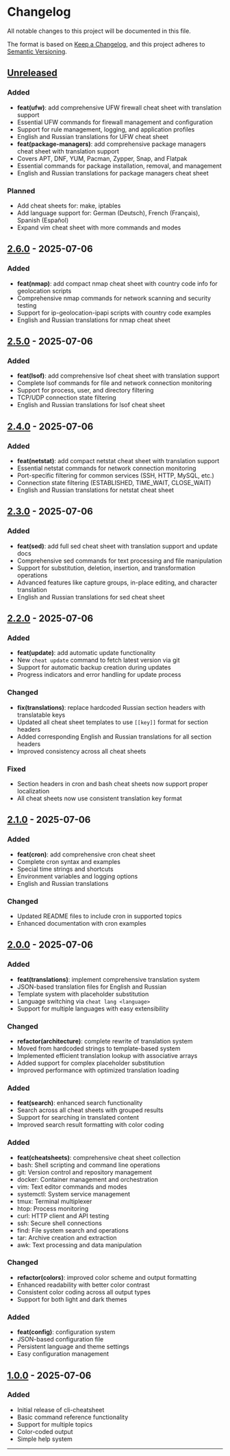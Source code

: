 # Changelog

All notable changes to this project will be documented in this file.

The format is based on [Keep a Changelog](https://keepachangelog.com/en/1.0.0/),
and this project adheres to [Semantic Versioning](https://semver.org/spec/v2.0.0.html).

## [Unreleased]

### Added
- **feat(ufw)**: add comprehensive UFW firewall cheat sheet with translation support
- Essential UFW commands for firewall management and configuration
- Support for rule management, logging, and application profiles
- English and Russian translations for UFW cheat sheet
- **feat(package-managers)**: add comprehensive package managers cheat sheet with translation support
- Covers APT, DNF, YUM, Pacman, Zypper, Snap, and Flatpak
- Essential commands for package installation, removal, and management
- English and Russian translations for package managers cheat sheet

### Planned
- Add cheat sheets for: make, iptables
- Add language support for: German (Deutsch), French (Français), Spanish (Español)
- Expand vim cheat sheet with more commands and modes

## [2.6.0] - 2025-07-06

### Added
- **feat(nmap)**: add compact nmap cheat sheet with country code info for geolocation scripts
- Comprehensive nmap commands for network scanning and security testing
- Support for ip-geolocation-ipapi scripts with country code examples
- English and Russian translations for nmap cheat sheet

## [2.5.0] - 2025-07-06

### Added
- **feat(lsof)**: add comprehensive lsof cheat sheet with translation support
- Complete lsof commands for file and network connection monitoring
- Support for process, user, and directory filtering
- TCP/UDP connection state filtering
- English and Russian translations for lsof cheat sheet

## [2.4.0] - 2025-07-06

### Added
- **feat(netstat)**: add compact netstat cheat sheet with translation support
- Essential netstat commands for network connection monitoring
- Port-specific filtering for common services (SSH, HTTP, MySQL, etc.)
- Connection state filtering (ESTABLISHED, TIME_WAIT, CLOSE_WAIT)
- English and Russian translations for netstat cheat sheet

## [2.3.0] - 2025-07-06

### Added
- **feat(sed)**: add full sed cheat sheet with translation support and update docs
- Comprehensive sed commands for text processing and file manipulation
- Support for substitution, deletion, insertion, and transformation operations
- Advanced features like capture groups, in-place editing, and character translation
- English and Russian translations for sed cheat sheet

## [2.2.0] - 2025-07-06

### Added
- **feat(update)**: add automatic update functionality
- New `cheat update` command to fetch latest version via git
- Support for automatic backup creation during updates
- Progress indicators and error handling for update process

### Changed
- **fix(translations)**: replace hardcoded Russian section headers with translatable keys
- Updated all cheat sheet templates to use `[[key]]` format for section headers
- Added corresponding English and Russian translations for all section headers
- Improved consistency across all cheat sheets

### Fixed
- Section headers in cron and bash cheat sheets now support proper localization
- All cheat sheets now use consistent translation key format

## [2.1.0] - 2025-07-06

### Added
- **feat(cron)**: add comprehensive cron cheat sheet
- Complete cron syntax and examples
- Special time strings and shortcuts
- Environment variables and logging options
- English and Russian translations

### Changed
- Updated README files to include cron in supported topics
- Enhanced documentation with cron examples

## [2.0.0] - 2025-07-06

### Added
- **feat(translations)**: implement comprehensive translation system
- JSON-based translation files for English and Russian
- Template system with placeholder substitution
- Language switching via `cheat lang <language>`
- Support for multiple languages with easy extensibility

### Changed
- **refactor(architecture)**: complete rewrite of translation system
- Moved from hardcoded strings to template-based system
- Implemented efficient translation lookup with associative arrays
- Added support for complex placeholder substitution
- Improved performance with optimized translation loading

### Added
- **feat(search)**: enhanced search functionality
- Search across all cheat sheets with grouped results
- Support for searching in translated content
- Improved search result formatting with color coding

### Added
- **feat(cheatsheets)**: comprehensive cheat sheet collection
- bash: Shell scripting and command line operations
- git: Version control and repository management
- docker: Container management and orchestration
- vim: Text editor commands and modes
- systemctl: System service management
- tmux: Terminal multiplexer
- htop: Process monitoring
- curl: HTTP client and API testing
- ssh: Secure shell connections
- find: File system search and operations
- tar: Archive creation and extraction
- awk: Text processing and data manipulation

### Changed
- **refactor(colors)**: improved color scheme and output formatting
- Enhanced readability with better color contrast
- Consistent color coding across all output types
- Support for both light and dark themes

### Added
- **feat(config)**: configuration system
- JSON-based configuration file
- Persistent language and theme settings
- Easy configuration management

## [1.0.0] - 2025-07-06

### Added
- Initial release of cli-cheatsheet
- Basic command reference functionality
- Support for multiple topics
- Color-coded output
- Simple help system

[Unreleased]: https://github.com/mrvi0/cli-cheatsheet/compare/v2.6.0...HEAD
[2.6.0]: https://github.com/mrvi0/cli-cheatsheet/compare/v2.5.0...v2.6.0
[2.5.0]: https://github.com/mrvi0/cli-cheatsheet/compare/v2.4.0...v2.5.0
[2.4.0]: https://github.com/mrvi0/cli-cheatsheet/compare/v2.3.0...v2.4.0
[2.3.0]: https://github.com/mrvi0/cli-cheatsheet/compare/v2.2.0...v2.3.0
[2.2.0]: https://github.com/mrvi0/cli-cheatsheet/compare/v2.1.0...v2.2.0
[2.1.0]: https://github.com/mrvi0/cli-cheatsheet/compare/v2.0.0...v2.1.0
[2.0.0]: https://github.com/mrvi0/cli-cheatsheet/compare/v1.0.0...v2.0.0
[1.0.0]: https://github.com/mrvi0/cli-cheatsheet/releases/tag/v1.0.0

--- 